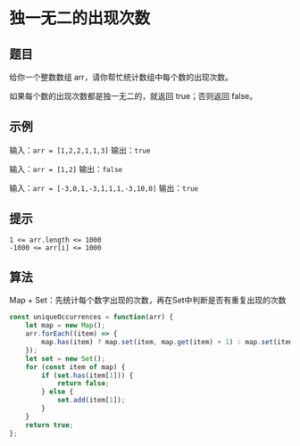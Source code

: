 # 独一无二的出现次数

## 题目

给你一个整数数组 arr，请你帮忙统计数组中每个数的出现次数。

如果每个数的出现次数都是独一无二的，就返回 true；否则返回 false。

## 示例

输入：`arr = [1,2,2,1,1,3]`
输出：`true`

输入：`arr = [1,2]`
输出：`false`

输入：`arr = [-3,0,1,-3,1,1,1,-3,10,0]`
输出：`true`
 

## 提示

```
1 <= arr.length <= 1000
-1000 <= arr[i] <= 1000
```

## 算法

Map + Set：先统计每个数字出现的次数，再在Set中判断是否有重复出现的次数

```js
const uniqueOccurrences = function(arr) {
	let map = new Map();
	arr.forEach((item) => {
		map.has(item) ? map.set(item, map.get(item) + 1) : map.set(item, 1);
	});
	let set = new Set();
	for (const item of map) {
		if (set.has(item[1])) {
			return false;
		} else {
			set.add(item[1]);
		}
	}
	return true;
};
```